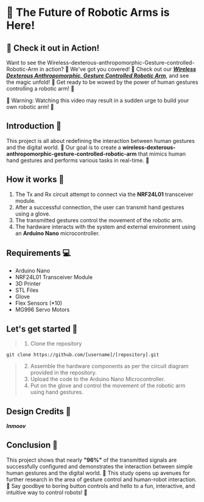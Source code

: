 # 🤖 The Future of Robotic Arms is Here!

## 🎥 Check it out in Action!
Want to see the Wireless-dexterous-anthropomorphic-Gesture-controlled-Robotic-Arm in action? 🤖 We've got you covered! 🎉
Check out our [**_Wireless Dexterous Anthropomorphic, Gesture Controlled Robotic Arm_**](https://www.youtube.com/watch?v=tEdk1Uv_6VI), and see the magic unfold! 🔮
Get ready to be wowed by the power of human gestures controlling a robotic arm! 💪

🚨 Warning: Watching this video may result in a sudden urge to build your own robotic arm! 🚨

## Introduction 🤖
This project is all about redefining the interaction between human gestures and the digital world. 🤝 Our goal is to create a **wireless-dexterous-anthropomorphic-gesture-controlled-robotic-arm** that mimics human hand gestures and performs various tasks in real-time. 🤖

## How it works 🤔
1. The Tx and Rx circuit attempt to connect via the **NRF24L01** transceiver module.
2. After a successful connection, the user can transmit hand gestures using a glove.
3. The transmitted gestures control the movement of the robotic arm.
4. The hardware interacts with the system and external environment using an **Arduino Nano** microcontroller.

## Requirements 💻
- Arduino Nano
- NRF24L01 Transceiver Module
- 3D Printer
- STL Files
- Glove
- Flex Sensors (*10)
- MG996 Servo Motors

## Let's get started 🚀

>1. Clone the repository
```
git clone https://github.com/[username]/[repository].git
```
>2. Assemble the hardware components as per the circuit diagram provided in the repository.
>3. Upload the code to the Arduino Nano Microcontroller.
>4. Put on the glove and control the movement of the robotic arm using hand gestures.

## Design Credits 🎨
_**Inmoov**_

## Conclusion 🤩
This project shows that nearly **"96%"** of the transmitted signals are successfully configured and demonstrates the interaction between simple human gestures and the digital world. 🤝 This study opens up avenues for further research in the area of gesture control and human-robot interaction. 🤖 Say goodbye to boring button controls and hello to a fun, interactive, and intuitive way to control robots! 🚀
